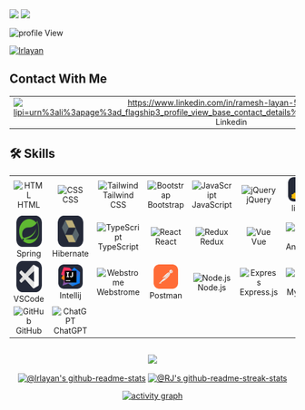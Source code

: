 <img src="https://readme-typing-svg.herokuapp.com?font=Time+New+Roman&color=cyan&size=57&center=true&vCenter=true&width=1200&height=120&lines=Hi+there+👋+I'm+Ramesh+Layan;A+passionate+Full-Stack+Developer;from+Sri-lanka;">

<img src = "https://github.com/LRlayan/LRlayan/assets/139765978/6a930859-bd03-4000-91bb-856e7ba963f1">

<p align="left"> <img src="https://komarev.com/ghpvc/?username=lrlayan&label=Profile%20views&color=0e75b6&style=flat" alt="profile View" /> </p>

<p align="left"> <a href="https://github.com/ryo-ma/github-profile-trophy"><img src="https://github-profile-trophy.vercel.app/?username=lrlayan" alt="lrlayan" /></a> </p>

## Contact With Me
<p align="center">
<table align="center">
  <tr>
    <td align="center" width="80">
      <a href="https://linkedin.com/in/https://www.linkedin.com/in/ramesh-layan-522618212?lipi=urn%3ali%3apage%3ad_flagship3_profile_view_base_contact_details%3bx4ylaoi4rsaagj35s%2bfp2g%3d%3d" target="blank"><img align="center" src="https://raw.githubusercontent.com/rahuldkjain/github-profile-readme-generator/master/src/images/icons/Social/linked-in-alt.svg" alt="https://www.linkedin.com/in/ramesh-layan-522618212?lipi=urn%3ali%3apage%3ad_flagship3_profile_view_base_contact_details%3bx4ylaoi4rsaagj35s%2bfp2g%3d%3d" height="43" width="43" /></a>
      <br>Linkedin
    </td>
    <td align="center" width="80">
      <a href="https://fb.com/https://www.facebook.com/ramesh.layan.7?mibextid=zbwkwl" target="blank"><img align="center" src="https://raw.githubusercontent.com/rahuldkjain/github-profile-readme-generator/master/src/images/icons/Social/facebook.svg" alt="https://www.facebook.com/ramesh.layan.7?mibextid=zbwkwl" height="43" width="43" /></a>
      <br>Facebook
    </td>
    <td align="center" width="80">
      <a href="https://discord.gg/ramesh0310" target="blank"><img align="center" src="https://raw.githubusercontent.com/rahuldkjain/github-profile-readme-generator/master/src/images/icons/Social/discord.svg" alt="ramesh0310" height="43" width="43" /></a>
      <br>Discord
    </td>
    <td align="center" width="80">
      <a href="https://instagram.com/ramesh layan" target="blank"><img align="center" src="https://raw.githubusercontent.com/rahuldkjain/github-profile-readme-generator/master/src/images/icons/Social/instagram.svg" alt="ramesh layan" height="43" width="43" /></a>
      <br>Instagram
    </td>
    <td align="center" width="80">
      <a href="https://youtube.com/@codecasters-et1bl?si=tY1iYOS-XFfgh61J" target="blank"><img align="center" src="https://raw.githubusercontent.com/rahuldkjain/github-profile-readme-generator/master/src/images/icons/Social/youtube.svg" alt="tfk4mlr3mjgz5ozqio92-w" height="43" width="43" /></a>
      <br>Code Casters
    </td>
  </tr>
</table>
</p>


## 🛠️ Skills
<p align="center">
<table align="center">
  <tr>
    <td align="center" width="80">
      <img src="https://skillicons.dev/icons?i=html" width="43" height="43" alt="HTML" />
      <br>HTML
    </td>
    <td align="center" width="80">
      <img src="https://skillicons.dev/icons?i=css" width="43" height="43" alt="CSS" />
      <br>CSS
    </td>
    <td align="center" width="80">
      <img src="https://skillicons.dev/icons?i=tailwind" width="43" height="43" alt="Tailwind" />
      <br>Tailwind CSS
    </td>
    <td align="center" width="80">
      <img src="https://skillicons.dev/icons?i=bootstrap" width="43" height="43" alt="Bootstrap" />
      <br>Bootstrap
    </td>
    <td align="center" width="80">
      <img src="https://techstack-generator.vercel.app/js-icon.svg" alt="JavaScript" width="45" height="55" />
      <br>JavaScript
    </td>
    <td align="center" width="80">
      <img src="https://skillicons.dev/icons?i=jquery" width="43" height="43" alt="jQuery" />
      <br>jQuery
    </td>
    <td align="center" width="80">
      <img src="https://github.com/tandpfun/skill-icons/blob/main/icons/Linux-Dark.svg" width="43" height="43" alt="linux" />
      <br>linux
    </td>
    <td align="center" width="80">
      <img src="https://github.com/tandpfun/skill-icons/blob/main/icons/Figma-Dark.svg" width="43" height="43" alt="figma" />
      <br>figma
    </td>
    <td align="center" width="80">
      <img src="https://github.com/tandpfun/skill-icons/blob/main/icons/Maven-Dark.svg" width="43" height="43" alt="Maven" />
      <br>Maven
    </td>
    <td align="center" width="80">
      <img src="https://github.com/tandpfun/skill-icons/blob/main/icons/Gradle-Dark.svg" width="43" height="43" alt="Gradle" />
      <br>Geadle
    </td>
  </tr>
  <tr>
    <td align="center" width="80">
      <img src="https://github.com/tandpfun/skill-icons/blob/main/icons/Spring-Dark.svg" alt="Spring" width="45" height="55" />
      <br>Spring
    </td>
    <td align="center" width="80">
      <img src="https://github.com/tandpfun/skill-icons/blob/main/icons/Hibernate-Dark.svg" alt="Hibernate" width="45" height="55" />
      <br>Hibernate
    </td>
    <td align="center" width="80">
      <img src="https://techstack-generator.vercel.app/ts-icon.svg" alt="TypeScript" width="45" height="55" />
      <br>TypeScript
    </td>
    <td align="center" width="80">
      <img src="https://techstack-generator.vercel.app/react-icon.svg" alt="React" width="45" height="55" />
      <br>React
    </td>
    <td align="center" width="80">
      <img src="https://techstack-generator.vercel.app/redux-icon.svg" alt="Redux" width="45" height="55" />
      <br>Redux
    </td>
    <td align="center" width="80">
      <img src="https://skillicons.dev/icons?i=vue" width="43" height="43" alt="Vue" />
      <br>Vue
    </td>
    <td align="center" width="80">
      <img src="https://skillicons.dev/icons?i=angular" width="43" height="43" alt="Angular" />
      <br>Angular
    </td>
    <td align="center" width="80">
      <img src="https://techstack-generator.vercel.app/restapi-icon.svg" alt="RESTful API" width="45" height="55" />
      <br>RESTful API
    </td>
    <td align="center" width="80">
      <img src="https://techstack-generator.vercel.app/python-icon.svg" alt="Python" width="45" height="55" />
      <br>Python
    </td>
    <td align="center" width="80">
      <img src="https://github.com/tandpfun/skill-icons/blob/main/icons/Arduino.svg" alt="Aurdino" width="45" height="55" />
      <br>Aurdino
    </td>
  </tr>
  <tr>
    <td align="center" width="80">
      <img src="https://github.com/tandpfun/skill-icons/blob/main/icons/VSCode-Dark.svg" alt="VsCode" width="45" height="55" />
      <br>VSCode
    </td>
    <td align="center" width="80">
      <img src="https://github.com/tandpfun/skill-icons/blob/main/icons/Idea-Dark.svg" width="43" height="43" alt="Intellij" />
      <br>Intellij
    </td>
    <td align="center" width="80">
      <img src="https://github.com/tandpfun/skill-icons/blob/main/icons/WebStorm-Dark.svg" width="43" height="43" alt="Webstrome" />
      <br>Webstrome
    </td>
     <td align="center" width="80">
      <img src="https://github.com/tandpfun/skill-icons/blob/main/icons/Postman.svg" width="43" height="43" alt="Postman" />
      <br>Postman
    </td>
    <td align="center" width="80">
      <img src="https://skillicons.dev/icons?i=nodejs" width="43" height="43" alt="Node.js" />
      <br>Node.js
    </td>
    <td align="center" width="80">
      <img src="https://skillicons.dev/icons?i=express" width="43" height="43" alt="Express" />
      <br>Express.js
    </td>
    <td align="center" width="80">
      <img src="https://techstack-generator.vercel.app/mysql-icon.svg" alt="MySQL" width="45" height="55" />
      <br>MySQL
    </td>
    <td align="center" width="80">
      <img src="https://skillicons.dev/icons?i=mongodb" width="43" height="43" alt="MongoDB" />
      <br>MongoDB
    </td>
    <td align="center" width="80">
      <img src="https://techstack-generator.vercel.app/docker-icon.svg" width="43" height="43" alt="Docker" />
      <br>Docker
    </td>
    <td align="center" width="80">
      <img src="https://techstack-generator.vercel.app/java-icon.svg" alt="Java" width="45" height="55" />
      <br>Java
    </td>
  </tr>
  <tr>
    <td align="center" width="80">
      <img src="https://techstack-generator.vercel.app/github-icon.svg" alt="GitHub" width="45" height="55" />
      <br>GitHub
    </td>
    <td align="center" width="80">
      <img src="https://img.shields.io/badge/ChatGPT-yellow" width="43" height="43" alt="ChatGPT" />
      <br>ChatGPT
    </td>
  </tr>
</table>
</p>

##

<p align="center">
  <img src="https://github-readme-stats.vercel.app/api/top-langs/?username=lrlayan&theme=gotham&layout=compact" width="50%"/> 
</p>

<p align="center">
    <a href="https://github.com/lrlayan?tab=repositories"><img src="https://github-readme-stats-one-bice.vercel.app/api?username=lrlayan&theme=gotham&show_icons=true&count_private=true&hide_border=false&role=OWNER,ORGANIZATION_MEMBER,COLLABORATOR"    width="48%" alt="@lrlayan's github-readme-stats"/></a>
    <a href="https://github.com/lrlayan?tab=stars"><img src="https://github-readme-streak-stats.herokuapp.com?user=lrlayan&theme=gotham&hide_border=false&date_format=M%20j%5B%2C%20Y%5D"  width="48%" alt="@RJ's github-readme-streak-stats"/></a>
</p>

<p align="center">
    <a href="https://github-readme-activity-graph.vercel.app/graph?username=lrlayan&theme=react-dark&hide_border=true&hide_title=false&area=true&custom_title=Total%20contribution%20graph%20in%20all%20repo">
        <img src="https://github-readme-activity-graph.vercel.app/graph?username=lrlayan&theme=react-dark&hide_border=true&hide_title=false&area=true&custom_title=Total%20contribution%20graph%20in%20all%20repo" width="95%" alt="activity graph">
    </a>
</p>
